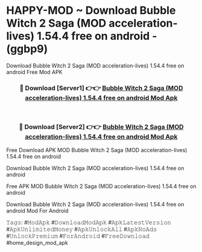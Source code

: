 # HAPPY-MOD ~ Download Bubble Witch 2 Saga (MOD acceleration-lives) 1.54.4 free on android - (ggbp9)
Download Bubble Witch 2 Saga (MOD acceleration-lives) 1.54.4 free on android Free Mod APK

<div align="center">
<h3>🔴 Download [Server1] 👉👉 <a href="https://apk-comot.site?title=Bubble_Witch_2_Saga_(MOD_acceleration-lives)_1.54.4_free_on_android">Bubble Witch 2 Saga (MOD acceleration-lives) 1.54.4 free on android Mod Apk</a></h3><br>

<h3>🔴 Download [Server2] 👉👉 <a href="https://apk-comot.site?title=Bubble_Witch_2_Saga_(MOD_acceleration-lives)_1.54.4_free_on_android">Bubble Witch 2 Saga (MOD acceleration-lives) 1.54.4 free on android Mod Apk</a></h3>
</div>


Free Download APK MOD Bubble Witch 2 Saga (MOD acceleration-lives) 1.54.4 free on android

Download Bubble Witch 2 Saga (MOD acceleration-lives) 1.54.4 free on android 

Free APK MOD Bubble Witch 2 Saga (MOD acceleration-lives) 1.54.4 free on android 

Download Bubble Witch 2 Saga (MOD acceleration-lives) 1.54.4 free on android Mod For Android

𝚃𝚊𝚐𝚜: #𝙼𝚘𝚍𝙰𝚙𝚔 #𝙳𝚘𝚠𝚗𝚕𝚘𝚊𝚍𝙼𝚘𝚍𝙰𝚙𝚔 #𝙰𝚙𝚔𝙻𝚊𝚝𝚎𝚜𝚝𝚅𝚎𝚛𝚜𝚒𝚘𝚗 #𝙰𝚙𝚔𝚄𝚗𝚕𝚒𝚖𝚒𝚝𝚎𝚍𝙼𝚘𝚗𝚎𝚢 #𝙰𝚙𝚔𝚄𝚗𝚕𝚘𝚌𝚔𝙰𝚕𝚕 #𝙰𝚙𝚔𝙽𝚘𝙰𝚍𝚜 #𝚄𝚗𝚕𝚘𝚌𝚔𝙿𝚛𝚎𝚖𝚒𝚞𝚖 #𝙵𝚘𝚛𝙰𝚗𝚍𝚛𝚘𝚒𝚍 #𝙵𝚛𝚎𝚎𝙳𝚘𝚠𝚗𝚕𝚘𝚊𝚍 #home_design_mod_apk